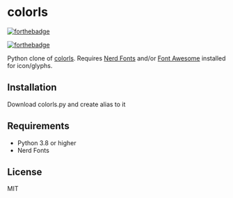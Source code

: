 # colorls

[![forthebadge](https://forthebadge.com/images/badges/made-with-python.svg)](https://forthebadge.com)

[![forthebadge](https://forthebadge.com/images/badges/works-on-my-machine.svg)](https://forthebadge.com)

Python clone of [colorls](https://github.com/athityakumar/colorls). Requires [Nerd Fonts](https://github.com/ryanoasis/nerd-fonts/blob/master/readme.md) and/or [Font Awesome](https://fontawesome.com/) installed for icon/glyphs.

## Installation
Download colorls.py and create alias to it

## Requirements
- Python 3.8 or higher
- Nerd Fonts

## License
MIT
